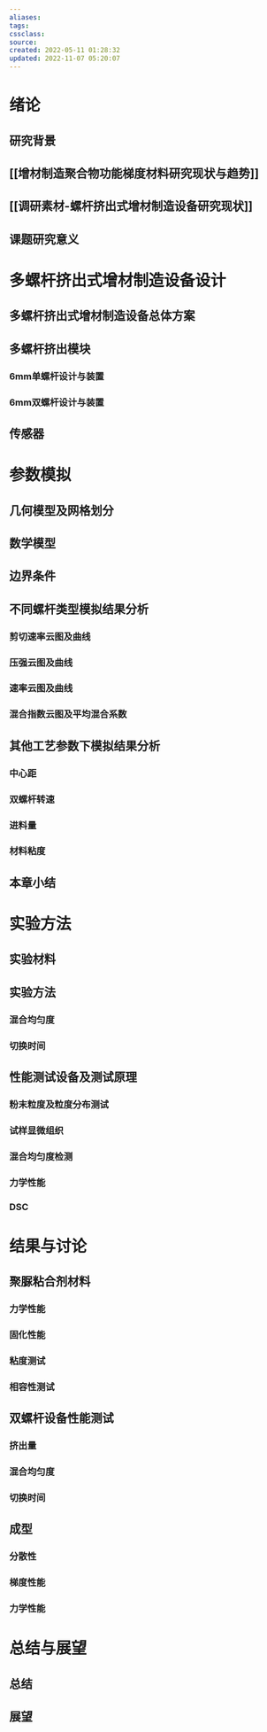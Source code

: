 ```yaml
---
aliases: 
tags: 
cssclass:
source:
created: 2022-05-11 01:28:32
updated: 2022-11-07 05:20:07
---
```


# 绪论
## 研究背景
## [[增材制造聚合物功能梯度材料研究现状与趋势]]  
## [[调研素材-螺杆挤出式增材制造设备研究现状]]
## 课题研究意义
# 多螺杆挤出式增材制造设备设计
## 多螺杆挤出式增材制造设备总体方案
## 多螺杆挤出模块
### 6mm单螺杆设计与装置
### 6mm双螺杆设计与装置
## 传感器
# 参数模拟
## 几何模型及网格划分
## 数学模型
## 边界条件
## 不同螺杆类型模拟结果分析
### 剪切速率云图及曲线
### 压强云图及曲线
### 速率云图及曲线
### 混合指数云图及平均混合系数
## 其他工艺参数下模拟结果分析
### 中心距
### 双螺杆转速
### 进料量
### 材料粘度
## 本章小结
# 实验方法
## 实验材料
## 实验方法
### 混合均匀度
### 切换时间
## 性能测试设备及测试原理
### 粉末粒度及粒度分布测试
### 试样显微组织
### 混合均匀度检测
### 力学性能
### DSC

# 结果与讨论
## 聚脲粘合剂材料
### 力学性能
### 固化性能
### 粘度测试
### 相容性测试
## 双螺杆设备性能测试
### 挤出量
### 混合均匀度
### 切换时间
## 成型
### 分散性
### 梯度性能
### 力学性能

# 总结与展望
## 总结
## 展望